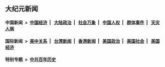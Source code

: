 ## 大纪元新闻

#### 中国新闻 &nbsp;>&nbsp; [中国经济](indexes/ncid283/README.md?06200845) &nbsp;| &nbsp; [大陆政治](indexes/ncid277/README.md?06200845) &nbsp;| &nbsp; [社会万象](indexes/ncid282/README.md?06200845) &nbsp;| &nbsp; [中国人权](indexes/ncid278/README.md?06200845) &nbsp;| &nbsp; [群体事件](indexes/ncid279/README.md?06200845) &nbsp;| &nbsp; [天灾人祸](indexes/ncid280/README.md?06200845)

#### 国际新闻 &nbsp;>&nbsp; [美中关系](indexes/nf1412576/README.md?06200845) &nbsp;| &nbsp; [台湾新闻](indexes/ncid1349361/README.md?06200845) &nbsp;| &nbsp; [香港新闻](indexes/ncid1349362/README.md?06200845) &nbsp;| &nbsp; [美国政治](indexes/ncid1078159/README.md?06200845) &nbsp;| &nbsp; [美国社会](indexes/ncid1078160/README.md?06200845) &nbsp;| &nbsp; [美国经济](indexes/ncid1078158/README.md?06200845)

#### 特别专题 &nbsp;>&nbsp; [中共百年历史](https://github.com/easy2view/epoch-special/blob/master/README.md?06200845)  
